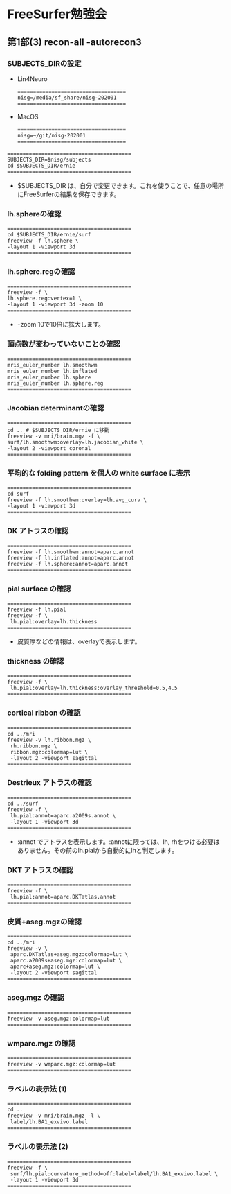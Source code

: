 # FreeSurfer勉強会

## 第1部(3) recon-all -autorecon3

### SUBJECTS_DIRの設定

- Lin4Neuro

	```
	===================================
	nisg=/media/sf_share/nisg-202001
	===================================
	```

- MacOS

	```
	===================================
	nisg=~/git/nisg-202001
	===================================
	```


```
========================================
SUBJECTS_DIR=$nisg/subjects
cd $SUBJECTS_DIR/ernie
========================================
```

- $SUBJECTS_DIR は、自分で変更できます。これを使うことで、任意の場所にFreeSurferの結果を保存できます。


### lh.sphereの確認

```
========================================
cd $SUBJECTS_DIR/ernie/surf
freeview -f lh.sphere \
-layout 1 -viewport 3d
========================================
```


### lh.sphere.regの確認

```
========================================
freeview -f \
lh.sphere.reg:vertex=1 \
-layout 1 -viewport 3d -zoom 10
========================================
```

- -zoom 10で10倍に拡大します。


### 頂点数が変わっていないことの確認

```
========================================
mris_euler_number lh.smoothwm
mris_euler_number lh.inflated
mris_euler_number lh.sphere
mris_euler_number lh.sphere.reg 
========================================
```


### Jacobian determinantの確認

```
========================================
cd .. # $SUBJECTS_DIR/ernie に移動
freeview -v mri/brain.mgz -f \
surf/lh.smoothwm:overlay=lh.jacobian_white \
-layout 2 -viewport coronal
========================================
```


### 平均的な folding pattern を個人の white surface に表示 

```
========================================
cd surf 
freeview -f lh.smoothwm:overlay=lh.avg_curv \
-layout 1 -viewport 3d
========================================
```


### DK アトラスの確認

```
========================================
freeview -f lh.smoothwm:annot=aparc.annot
freeview -f lh.inflated:annot=aparc.annot
freeview -f lh.sphere:annot=aparc.annot
========================================
```


### pial surface の確認

```
========================================
freeview -f lh.pial
freeview -f \
 lh.pial:overlay=lh.thickness
========================================
```

- 皮質厚などの情報は、overlayで表示します。


### thickness の確認

```
========================================
freeview -f \
 lh.pial:overlay=lh.thickness:overlay_threshold=0.5,4.5
========================================
```


### cortical ribbon の確認

```
========================================
cd ../mri
freeview -v lh.ribbon.mgz \
 rh.ribbon.mgz \
 ribbon.mgz:colormap=lut \
 -layout 2 -viewport sagittal
========================================
```


### Destrieux アトラスの確認

```
========================================
cd ../surf
freeview -f \
 lh.pial:annot=aparc.a2009s.annot \
 -layout 1 -viewport 3d
========================================
```

- :annot でアトラスを表示します。:annotに限っては、lh, rhをつける必要はありません。その前のlh.pialから自動的にlhと判定します。


### DKT アトラスの確認

```
========================================
freeview -f \
 lh.pial:annot=aparc.DKTatlas.annot
========================================
```


### 皮質+aseg.mgzの確認

```
========================================
cd ../mri
freeview -v \
 aparc.DKTatlas+aseg.mgz:colormap=lut \
 aparc.a2009s+aseg.mgz:colormap=lut \
 aparc+aseg.mgz:colormap=lut \
 -layout 2 -viewport sagittal
========================================
```


### aseg.mgz の確認

```
========================================
freeview -v aseg.mgz:colormap=lut
========================================
```


### wmparc.mgz の確認

```
========================================
freeview -v wmparc.mgz:colormap=lut
========================================
```


### ラベルの表示法 (1)

```
========================================
cd ..
freeview -v mri/brain.mgz -l \
 label/lh.BA1_exvivo.label 
========================================
```


### ラベルの表示法 (2)

```
========================================
freeview -f \
 surf/lh.pial:curvature_method=off:label=label/lh.BA1_exvivo.label \
 -layout 1 -viewport 3d
========================================
```


